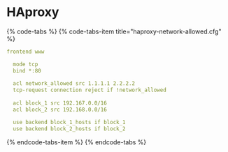 # HAproxy

{% code-tabs %}
{% code-tabs-item title="haproxy-network-allowed.cfg" %}
```yaml
frontend www

  mode tcp
  bind *:80  
  
  acl network_allowed src 1.1.1.1 2.2.2.2
  tcp-request connection reject if !network_allowed
  
  acl block_1 src 192.167.0.0/16
  acl block_2 src 192.168.0.0/16

  use backend block_1_hosts if block_1 
  use backend block_2_hosts if block_2
```
{% endcode-tabs-item %}
{% endcode-tabs %}



